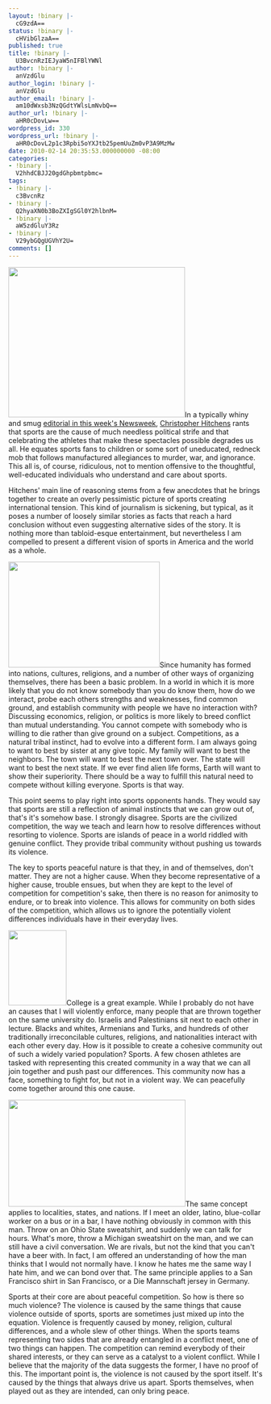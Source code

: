 ```yaml
---
layout: !binary |-
  cG9zdA==
status: !binary |-
  cHVibGlzaA==
published: true
title: !binary |-
  U3BvcnRzIEJyaW5nIFBlYWNl
author: !binary |-
  anVzdGlu
author_login: !binary |-
  anVzdGlu
author_email: !binary |-
  am10dWxsb3NzQGdtYWlsLmNvbQ==
author_url: !binary |-
  aHR0cDovLw==
wordpress_id: 330
wordpress_url: !binary |-
  aHR0cDovL2p1c3Rpbi5oYXJtb25pemUuZm0vP3A9MzMw
date: 2010-02-14 20:35:53.000000000 -08:00
categories:
- !binary |-
  V2hhdCBJJ20gdGhpbmtpbmc=
tags:
- !binary |-
  c3BvcnRz
- !binary |-
  Q2hyaXN0b3BoZXIgSGl0Y2hlbnM=
- !binary |-
  aW5zdGluY3Rz
- !binary |-
  V29ybGQgUGVhY2U=
comments: []
---
```

<a href="http://justin.harmonize.fm/wp-content/uploads/2010/02/torch-mob.jpg"><img class="alignright size-full wp-image-333" title="Your typical sports fans." src="http://justin.harmonize.fm/wp-content/uploads/2010/02/torch-mob.jpg" alt="" width="350" height="298" /></a>In a typically whiny and smug <a href="http://www.newsweek.com/id/233007" target="_blank">editorial in this week's Newsweek</a>, <a id="aptureLink_QXckUmtqJm" href="http://en.wikipedia.org/wiki/Christopher%20Hitchens">Christopher Hitchens</a> rants that sports are the cause of much needless political strife and that celebrating the athletes that make these spectacles possible degrades us all. He equates sports fans to children or some sort of uneducated, redneck mob that follows manufactured allegiances to murder, war, and ignorance. This all is, of course, ridiculous, not to mention offensive to the thoughtful, well-educated individuals who understand and care about sports.

Hitchens' main line of reasoning stems from a few anecdotes that he brings together to create an overly pessimistic picture of sports creating international tension. This kind of journalism is sickening, but typical, as it poses a number of loosely similar stories as facts that reach a hard conclusion without even suggesting alternative sides of the story. It is nothing more than tabloid-esque entertainment, but nevertheless I am compelled to present a different vision of sports in America and the world as a whole.

<a href="http://justin.harmonize.fm/wp-content/uploads/2010/02/chimpgun.jpg"><img class="alignleft size-full wp-image-340" title="Early humans before sports." src="http://justin.harmonize.fm/wp-content/uploads/2010/02/chimpgun.jpg" alt="" width="300" height="210" /></a>Since humanity has formed into nations, cultures, religions, and a number of other ways of organizing themselves, there has been a basic problem. In a world in which it is more likely that you do not know somebody than you do know them, how do we interact, probe each others strengths and weaknesses, find common ground, and establish community with people we have no interaction with? Discussing economics, religion, or politics is more likely to breed conflict than mutual understanding. You cannot compete with somebody who is willing to die rather than give ground on a subject. Competitions, as a natural tribal instinct, had to evolve into a different form. I am always going to want to best by sister at any give topic. My family will want to best the neighbors. The town will want to best the next town over. The state will want to best the next state. If we ever find alien life forms, Earth will want to show their superiority. There should be a way to fulfill this natural need to compete without killing everyone. Sports is that way.

This point seems to play right into sports opponents hands. They would say that sports are still a reflection of animal instincts that we can grow out of, that's it's somehow base. I strongly disagree. Sports are the civilized competition, the way we teach and learn how to resolve differences without resorting to violence. Sports are islands of peace in a world riddled with genuine conflict. They provide tribal community without pushing us towards its violence.

The key to sports peaceful nature is that they, in and of themselves, don't matter. They are not a higher cause. When they become representative of a higher cause, trouble ensues, but when they are kept to the level of competition for competition's sake, then there is no reason for animosity to endure, or to break into violence. This allows for community on both sides of the competition, which allows us to ignore the potentially violent differences individuals have in their everyday lives.

<a href="http://justin.harmonize.fm/wp-content/uploads/2010/02/uiuc.png"><img class="alignright size-full wp-image-338" title="University of Illinois at Urbana-Champaign" src="http://justin.harmonize.fm/wp-content/uploads/2010/02/uiuc.png" alt="" width="115" height="149" /></a>College is a great example. While I probably do not have an causes that I will violently enforce, many people that are thrown together on the same university do. Israelis and Palestinians sit next to each other in lecture. Blacks and whites, Armenians and Turks, and hundreds of other traditionally irreconcilable cultures, religions, and nationalities interact with each other every day. How is it possible to create a cohesive community out of such a widely varied population? Sports. A few chosen athletes are tasked with representing this created community in a way that we can all join together and push past our differences. This community now has a face, something to fight for, but not in a violent way. We can peacefully come together around this one cause.

<a href="http://justin.harmonize.fm/wp-content/uploads/2010/02/bovswoody1.jpg"><img class="alignleft size-full wp-image-336" title="Bo Vs Woody" src="http://justin.harmonize.fm/wp-content/uploads/2010/02/bovswoody1.jpg" alt="" width="351" height="212" /></a>The same concept applies to localities, states, and nations. If I meet an older, latino, blue-collar worker on a bus or in a bar, I have nothing obviously in common with this man. Throw on an Ohio State sweatshirt, and suddenly we can talk for hours. What's more, throw a Michigan sweatshirt on the man, and we can still have a civil conversation. We are rivals, but not the kind that you can't have a beer with. In fact, I am offered an understanding of how the man thinks that I would not normally have. I know he hates me the same way I hate him, and we can bond over that. The same principle applies to a San Francisco shirt in San Francisco, or a Die Mannschaft jersey in Germany.

Sports at their core are about peaceful competition. So how is there so much violence? The violence is caused by the same things that cause violence outside of sports, sports are sometimes just mixed up into the equation. Violence is frequently caused by money, religion, cultural differences, and a whole slew of other things. When the sports teams representing two sides that are already entangled in a conflict meet, one of two things can happen. The competition can remind everybody of their shared interests, or they can serve as a catalyst to a violent conflict. While I believe that the majority of the data suggests the former, I have no proof of this. The important point is, the violence is not caused by the sport itself. It's caused by the things that always drive us apart. Sports themselves, when played out as they are intended, can only bring peace.
